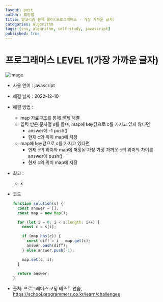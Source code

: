 ```yaml
---
layout: post
author: 류건열
title: 알고리즘 문제 풀이(프로그래머스 - 가장 가까운 글자)
categories: algorithm
tags: [cnu, algorithm, self-study, javascript]
published: true
---
```


# 프로그래머스 LEVEL 1(가장 가까운 글자)

![image](https://user-images.githubusercontent.com/34560965/206856937-8946dc4c-c45a-41d4-b9bc-929d335c2e33.png)

- 사용 언어 : javascript

- 해결 날짜 : 2022-12-10

- 해결 방법 :

  - map 자료구조를 통해 문제 해결
  - 입력 받은 문자열 s를 돌며, map에 key값으로 c를 가지고 있지 않다면
    - answer에 -1 push()
    - 현재 c의 위치 map에 저장
  - map에 key값으로 c를 가지고 있다면
    - 현재 c의 위치와 map에 저장된 가장 가장 가까운 c의 위치의 차이를 answer에 push()
    - 현재 c의 위치 map에 저장

- 회고 :

  - x

- 코드

  ```javascript
  function solution(s) {
    const answer = [];
    const map = new Map();

    for (let i = 0; i < s.length; i++) {
      const c = s[i];

      if (map.has(c)) {
        const diff = i - map.get(c);
        answer.push(diff);
      } else answer.push(-1);

      map.set(c, i);
    }

    return answer;
  }
  ```

- 출처: 프로그래머스 코딩 테스트 연습, https://school.programmers.co.kr/learn/challenges
